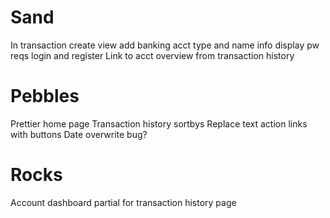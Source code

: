 ﻿# Sand
In transaction create view add banking acct type and name info
display pw reqs
login and register
Link to acct overview from transaction history

# Pebbles
Prettier home page
Transaction history sortbys
Replace text action links with buttons
Date overwrite bug?

# Rocks
Account dashboard partial for transaction history page
